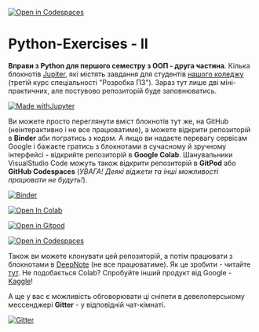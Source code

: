[![Open in Codespaces](https://classroom.github.com/assets/launch-codespace-2972f46106e565e64193e422d61a12cf1da4916b45550586e14ef0a7c637dd04.svg)](https://classroom.github.com/open-in-codespaces?assignment_repo_id=16249186)
# Python-Exercises - II
**Вправи з  Python для першого семестру з ООП - друга частина**. Кілька блокнотів [Jupiter](https://jupyter.org/), які містять завдання для студентів [нашого коледжу](http://polytechnic.poltava.ua) (третій курс спеціальності "Розробка ПЗ"). Зараз тут лише дві міні-практичних, але постувово репозиторій буде заповнюватись.

[![Made withJupyter](https://img.shields.io/badge/Made%20with-Jupyter-orange?style=for-the-badge&logo=Jupyter)](https://jupyter.org/try)

Ви можете просто переглянути вміст блокнотів тут же, на GitHub (неінтерактивно і не все працюватиме), а можете відкрити репозиторій в **Binder** аби погратись з кодом. А якщо ви надаєте перевагу сервісам Google і бажаєте гратись з блокнотами в сучасному й зручному інтерфейсі - відкрийте репозиторій в **Google Colab**. Шанувальники VisualStudio Code можуть також відкрити репозиторій в **GitPod**  або  **GitHub Codespaces** (_УВАГА! Деякі віджети та інші можливості працювати не будуть!_).

[![Binder](https://mybinder.org/badge_logo.svg)](https://mybinder.org/v2/gh/ppc-ntu-khpi/Python-Exercises-2/main)

[![Open In Colab](https://colab.research.google.com/assets/colab-badge.svg)](https://colab.research.google.com/github/ppc-ntu-khpi/Python-Exercises-2/blob/main)

[![Open in Gitpod](https://gitpod.io/button/open-in-gitpod.svg)](https://gitpod.io/#https://github.com/ppc-ntu-khpi/Python-Exercises-2/)

[![Open in Codespaces](https://img.shields.io/badge/Open%20in-Codespace-red)](https://github.com/codespaces/)

Також ви можете клонувати цей репозиторій, а потім працювати з блокнотами в [DeepNote](https://deepnote.com/) (не все працюватиме). Як це зробити - читайте [тут](https://docs.deepnote.com/integrations/github). Не подобається Colab? Спробуйте інший продукт від Google - [Kaggle](https://www.kaggle.com/)!

А ще у вас є можливість обговорювати ці сніпети в девелоперському мессенджері **Gitter** - у відповідній чат-кімнаті.

[![Gitter](https://badges.gitter.im/PPC-SE-2020/OOP.svg)](https://gitter.im/PPC-SE-2020/OOP?utm_source=badge&utm_medium=badge&utm_campaign=pr-badge)
